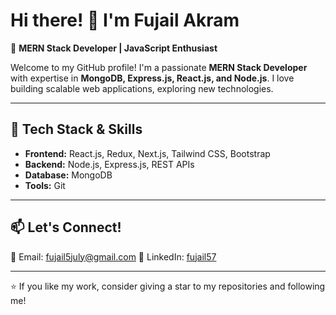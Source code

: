 # Hi there! 👋 I'm Fujail Akram

🚀 **MERN Stack Developer | JavaScript Enthusiast**  

Welcome to my GitHub profile! I'm a passionate **MERN Stack Developer** with expertise in **MongoDB, Express.js, React.js, and Node.js**. I love building scalable web applications, exploring new technologies.

---

## 🔧 Tech Stack & Skills  
- **Frontend:** React.js, Redux, Next.js, Tailwind CSS, Bootstrap  
- **Backend:** Node.js, Express.js, REST APIs
- **Database:** MongoDB
- **Tools:** Git

---

## 📫 Let's Connect!   
📧 Email: fujail5july@gmail.com
📍 LinkedIn: [fujail57](https://linkedin.com/in/fujail57)  

---

⭐ If you like my work, consider giving a star to my repositories and following me!  
